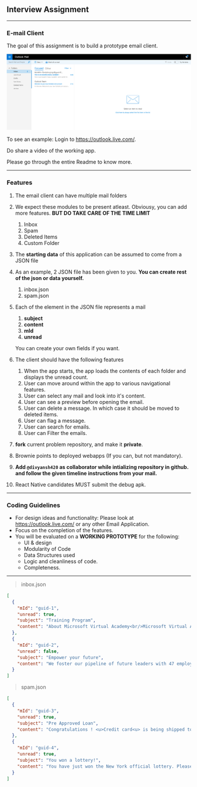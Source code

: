 ## Interview Assignment

<hr>

### E-mail Client

The goal of this assignment is to build a prototype email client.

<img src="output.jpg" alt="email-preview">

To see an example: Login to https://outlook.live.com/.

Do share a video of the working app.

Please go through the entire Readme to know more.

<hr>

### Features

1. The email client can have multiple mail folders
2. We expect these modules to be present atleast. Obviousy, you can add more features. **BUT DO TAKE CARE OF THE TIME LIMIT**
   1. Inbox
   2. Spam
   3. Deleted Items
   4. Custom Folder
3. The **starting data** of this application can be assumed to come from a JSON file
4. As an example, 2 JSON file has been given to you. **You can create rest of the json or data yourself.**
   1. inbox.json
   2. spam.json
5. Each of the element in the JSON file represents a mail
   1. **subject**
   2. **content**
   3. **mId**
   4. **unread**
   
   You can create your own fields if you want.
   
6. The client should have the following features
   1. When the app starts, the app loads the contents of each folder and displays the unread count.
   2. User can move around within the app to various navigational features.
   3. User can select any mail and look into it's content.
   4. User can see a preview before opening the email.
   5. User can delete a message. In which case it should be moved to deleted items.
   6. User can flag a message.
   7. User can search for emails.
   8. User can Filter the emails.
   
7. **fork** current problem repository, and make it **private**.
8. Brownie points to deployed webapps (If you can, but not mandatory).
9. **Add `@divyansh420` as collaborator while intializing repository in github. and follow the given timeline instructions from your mail.**
10. React Native candidates MUST submit the debug apk.

<hr>

### Coding Guidelines

- For design ideas and functionality: Please look at https://outlook.live.com/ or any other Email Application.
- Focus on the completion of the features.
- You will be evaluated on a **WORKING PROTOTYPE** for the following:
  - UI & design
  - Modularity of Code
  - Data Structures used
  - Logic and cleanliness of code.
  - Completeness.

<hr>

> inbox.json

```json
[
  {
    "mId": "guid-1",
    "unread": true,
    "subject": "Training Program",
    "content": "About Microsoft Virtual Academy<br/>Microsoft Virtual Academy provides free online training by world-class experts to help you build your technical skills and advance your career. Make it your destination of choice to get started on the latest Microsoft technologies and join this vibrant community."
  },
  {
    "mId": "guid-2",
    "unread": false,
    "subject": "Empower your future",
    "content": "We foster our pipeline of future leaders with 47 employee networks and 7 global employee resource groups, servicing an active community of thousands across Microsoft"
  }
]
```

> spam.json

```json
[
  {
    "mId": "guid-3",
    "unread": true,
    "subject": "Pre Approved Loan",
    "content": "Congratulations ! <u>Credit card<u> is being shipped to you today!"
  },
  {
    "mId": "guid-4",
    "unread": true,
    "subject": "You won a lottery!",
    "content": "You have just won the New York official lottery. Please send us your address so that we may start the transfer."
  }
]
```
